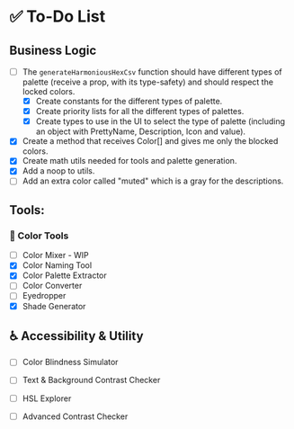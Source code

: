 
# ✅ To-Do List


## Business Logic
- [ ] The `generateHarmoniousHexCsv` function should have different types of palette (receive a prop, with its type-safety) and should respect the locked colors.
    - [x] Create constants for the different types of palette.
    - [x] Create priority lists for all the different types of palettes.
    - [x] Create types to use in the UI to select the type of palette (including an object with PrettyName, Description, Icon and value).
- [x] Create a method that receives Color[] and gives me only the blocked colors.
- [x] Create math utils needed for tools and palette generation.
- [x] Add a noop to utils.
- [ ] Add an extra color called "muted" which is a gray for the descriptions.

## Tools:

### 🎨 Color Tools
- [ ] Color Mixer - WIP
- [x] Color Naming Tool
- [x] Color Palette Extractor
- [ ] Color Converter
- [ ] Eyedropper
- [x] Shade Generator

## ♿ Accessibility & Utility
- [ ] Color Blindness Simulator
- [ ] Text & Background Contrast Checker
- [ ] HSL Explorer
- [ ] Advanced Contrast Checker

